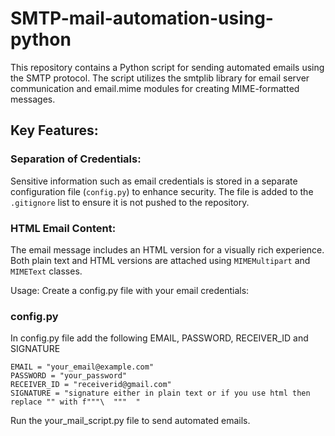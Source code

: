 # SMTP-mail-automation-using-python
This repository contains a Python script for sending automated emails using the SMTP protocol. The script utilizes the smtplib library for email server communication and email.mime modules for creating MIME-formatted messages.


## Key Features:

### Separation of Credentials:

Sensitive information such as email credentials is stored in a separate configuration file (`config.py`) to enhance security. The file is added to the `.gitignore` list to ensure it is not pushed to the repository.

### HTML Email Content:

The email message includes an HTML version for a visually rich experience. Both plain text and HTML versions are attached using `MIMEMultipart` and `MIMEText` classes.

Usage:
Create a config.py file with your email credentials:

### config.py
In config.py file add the following EMAIL, PASSWORD, RECEIVER_ID and SIGNATURE

```
EMAIL = "your_email@example.com"
PASSWORD = "your_password"
RECEIVER_ID = "receiverid@gmail.com"
SIGNATURE = "signature either in plain text or if you use html then replace "" with f"""\  """  " 
```

Run the your_mail_script.py file to send automated emails.



